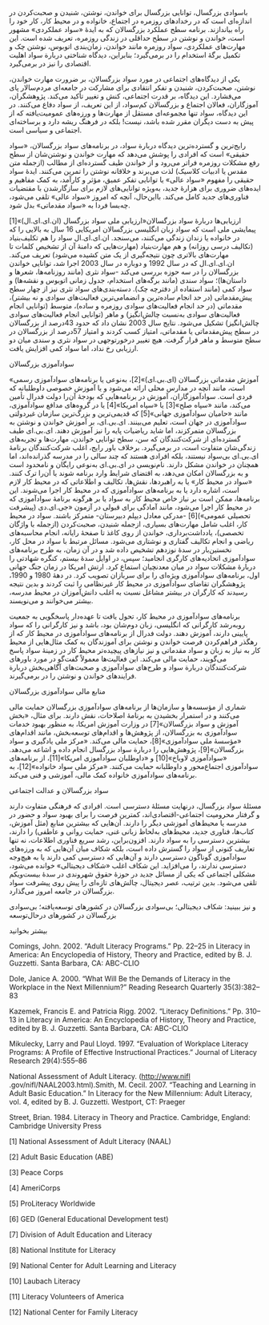   باسوادی بزرگسال، توانایی بزرگسال برای خواندن، نوشتن، شنیدن و صحبت‌کردن در اندازه‌ای است که در رخدادهای روزمره در اجتماع، خانواده و در محیط کار، کار خود را راه بیاندازند. برنامه سطح عملکرد بزرگسالان که به ایدۀ «سواد عملکردی» مشهور است، خواندن و نوشتن در سطح حداقلی در زندگی روزمره، تعریف شده است. این مهارت‌های عملکردی، سواد روزمره مانند خواندن، زمان‌بندی اتوبوس، نوشتن چک و تکمیل برگۀ استخدام را در برمی‌گیرد؛ بنابراین، دیدگاه شناختی دربارة سواد اهلیت اقتصادی را نیز در برمی‌گیرد.

یکی از دیدگاه‌های اجتماعی در مورد سواد بزرگسالان، بر ضرورت مهارت خواندن، نوشتن، صحبت‌کردن، شنیدن و تفکر انتقادی برای مشارکت در جامعه‌ای مردم‌سالار پای می‌فشارد. این دیدگاه، بر قدرت اجتماعی، کنش و تغییر تأکید می‌کند. پژوهشگران، آموزگاران، فعالان اجتماع و بزرگسالان کم‌سواد، از این تعریف، از سواد دفاع می‌کنند. در این دیدگاه، سواد تنها مجموعه‌ای مستقل از مهارت‌ها و ورزه‌های عمومیت‌یافته که از پیش به دست دیگران مقرر شده باشد، نیست! بلکه در فرهنگ ریشه دارد و برساخته‌ای اجتماعی و سیاسی است.

رایج‌ترین و گسترده‌ترین دیدگاه دربارة سواد، در برنامه‌های سواد بزرگسالان، «سواد حقیقی» است که افرادی را پوشش می‌دهد که مهارت خواندن و نوشتن‌شان از سطح رفع مشکلات روزمره فراتر می‌رود و از خواندن طیف گسترده‌ای از مطالب (ازجمله متن مقدس یا ادبیات کلاسیک) لذت می‌برند و خلاقانه نوشتن را تمرین می‌کنند. ایدۀ سواد حقیقی را مفهوم «سواد عالی» یا توانایی تفکر عمیق، مؤثر و کارآمد، به کمک مفاهیم و ایده‌های ضروری برای هزارۀ جدید، به‌ویژه توانایی‌های لازم برای سازگارشدن با مقتضیات فناوری‌های جدید کامل می‌کند. بااین‌حال، آنچه که امروز «سواد عالی» تلقی می‌شود، چه‌بسا فردا به «سواد مقدماتی» بدل شود.

ارزیابی‌ها دربارۀ سواد بزرگسالان«ارزیابی ملی سواد بزرگسال (ان.ای.ای.ال)»[1] پیمایشی ملی است که سواد زبان انگلیسی بزرگسالان امریکایی 16 سال به بالایی را که در خانواده یا زندان زندگی می‌کنند، می‌سنجد. ان.ای.ای.ال سواد را هم تکلیف‌بنیاد (تکالیف درسی روزانه) و هم مهارت‌بنیاد (مهارت‌هایی که دامنۀ آن از تشخیص کلمات تا مهارت‌های بالاتری چون نتیجه‌گیری از یک متن کشیده می‌شود) تعریف می‌کند. ان.ای.ای.ال که در سال 1992 و دوباره در سال 2003 اجرا شد، توانایی خواندن بزرگسالان را در سه حوزه بررسی می‌کند -سواد نثری (مانند روزنامه‌ها، شعرها و داستان‌ها)؛ سواد سندی (مانند برگه‌های استخدام، جدول زمانی اتوبوس و نقشه‌ها) و سواد کمی (مانند استفاده از دفترچه چک). دسته‌بندی‌های سواد نثری نیز از چهار سطح پیش‌مقدماتی (در حد انجام ساده‌ترین و انضمامی‌ترین فعالیت‌های سوادی و نه بیشتر)، مقدماتی (در حد انجام فعالیت‌های سوادی روزمره و ساده)، متوسط (توانایی انجام فعالیت‌های سوادی به‌نسبت چالش‌انگیز) و ماهر (توانایی انجام فعالیت‌های سوادی چالش‌انگیز) تشکیل می‌شود. نتایج سال 2003 نشان داد که حدود 43درصد از بزرگسالان در سطح پیش‌مقدماتی یا مقدماتی، امتیاز کسب کردند و امتیاز 57درصد از بزرگسالان در سطح متوسط و ماهر قرار گرفت. هیچ تغییر درخورتوجهی در سواد نثری و سندی میان دو ارزیابی رخ نداد، اما سواد کمی افزایش یافت.

سوادآموزی بزرگسالان

 «آموزش مقدماتی بزرگسالان (ای.بی.ای)»[2]، به‌نوعی یا برنامه‌های سوادآموزی رسمی است، مانند آنچه در مدارس محلی ارائه می‌شود و یا آموزش خصوصی داوطلبانه که فردی است. سوادآموزگاران، آموزش در برنامه‌هایی که بودجۀ آن‌را دولت فدرال تأمین می‌کند، مانند «سپاه صلح»[3] یا «سپاه امریکا»[4] یا در گروه‌های مدافع سوادآموزی، مانند «حامیان سوادآموزی جهانی»[5] که قدیمی‌ترین و بزرگ‌ترین سازمان غیردولتی سوادآموزی در جهان است، تعلیم می‌بینند. ای.بی.ای، بر آموزش خواندن و نوشتن به بزرگسالان متمرکزند، اما شاید ریاضیات پایه را نیز آموزش دهند. ای.بی.ای طیف گسترده‌ای از شرکت‌کنندگان که سن، سطح توانایی خواندن، مهارت‌ها و تجربه‌های زندگی‌شان متفاوت است، در برمی‌گیرد. برخلاف باور رایج، اغلب شرکت‌کنندگان برنامۀ ای.بی.ای بی‌سواد نیستند، بلکه افرادی هستند که چند سالی را در مدرسه گذرانده‌اند، اما همچنان در خواندن مشکل دارند. نام‌نویسی در ای.بی.ای به‌نوعی رایگان و نامحدود است و به بزرگسالان امکان می‌دهد، به اقتضای شرایط وارد برنامه شوند یا آن‌را ترک کنند. «سواد در محیط کار» یا به راهبردها، نقش‌ها، تکالیف و اطلاعاتی که در محیط کار لازم است، اشاره دارد یا به برنامه‌های سوادآموزی که در محیط کار اجرا می‌شوند. این برنامه‌ها، ممکن است بر نیاز خاص محیط کار به سواد یا بر هرگونه برنامۀ سوادآموزی که در محیط کار اجرا می‌شود، مانند آمادگی برای قبولی در آزمون «جی.ای.دی (پیشرفت تحصیلی عمومی»)[6] -مدرکی معادل دیپلم دبیرستان- متمرکز باشند. سواد در محیط کار، اغلب شامل مهارت‌های بسیاری، ازجمله شنیدن، صحبت‌کردن (ازجمله با واژگان تخصصی)، یادداشت‌برداری، خواندن از روی کاغذ تا صفحۀ رایانه، انجام محاسبه‌های ریاضی و انجام تکالیف گفتاری و نوشتاری می‌شود. مسائل مرتبط با سواد در محل کار، نخستین‌بار در سدۀ نوزدهم تشخیص داده شد و در آن زمان، به طرح برنامه‌های سوادآموزی اتحادیه‌های کارگری انجامید؛ سپس، در اوایل سدۀ بیستم، کنگره شهادتی را دربارۀ مشکلات سواد در میان معدنچیان استماع کرد. ارتش امریکا در زمان جنگ جهانی اول، برنامه‌های سوادآموزی ویژه‌ای را برای سربازان تصویب کرد. در دهۀ 1980 و 1990، پژوهشگران تقاضای سوادآموزی در محیط کار غیرنظامی را ثبت کردند و بدین نتیجه رسیدند که کارگران در بیشتر مشاغل نسبت به اغلب دانش‌آموزان در محیط مدرسه، بیشتر می‌خوانند و می‌نویسند.

برنامه‌های سوادآموزی در محیط کار، تحول یافت تا عهده‌دار پاسخگویی به جمعیت روبه‌رشد کارگرانی که انگلیسی، زبان دوم‌شان بود، باشد و نیز کارگرانی را که سواد پایینی دارند، آموزش دهند. دولت فدرال از برنامه‌های سوادآموزی در محیط کار که از رهگذر فراهم‌کردن فرصت خواندن و نوشتن برای آموزندگان به کمک مثال‌هایی از محیط کار به نیاز به زبان و سواد مقدماتی و نیز نیازهای پیچیده‌تر محیط کار در زمینۀ سواد پاسخ می‌گویند، حمایت مالی می‌کند. این فعالیت‌ها معمولاً گفت‌گو در مورد باورهای شرکت‌کنندگان دربارة سواد و طرح‌های سوادآموزی و صحبت‌های آگاهی‌بخش دربارة فرایندهای خواندن و نوشتن را در برمی‌گیرند.

منابع مالی سوادآموزی بزرگسالان

 شماری از مؤسسه‌ها و سازمان‌ها از برنامه‌های سوادآموزی بزرگسالان حمایت مالی می‌کنند و در استمرار بخشیدن به برنامۀ اصلاحات، نقش دارند. برای مثال، «بخش آموزش و سواد بزرگسالان»[7] در وزارت آموزش امریکا، به منظور بهبود خدمات سوادآموزی به بزرگسالان، از پژوهش‌ها و اقدام‌های توسعه‌بخش، مانند اقدام‌های «مؤسسۀ ملی سوادآموزی»[8]، حمایت مالی می‌کند. «مرکز ملی یادگیری و سواد بزرگسالان»[9]، پژوهش‌هایی را دربارة سواد بزرگسال انجام داده و اشاعه می‌دهد. «سوادآموزی لاوباخ»[10] و «داوطلبان سوادآموزی امریکا»[11]، از برنامه‌های سوادآموزی اجتماع‌محور و داوطلبانه حمایت می‌کنند. «مرکز ملی سواد خانواده»[12]، به برنامه‌های سوادآموزی خانواده کمک مالی، آموزشی و فنی می‌کند.

 سواد بزرگسالان و عدالت اجتماعی

مسئلۀ سواد بزرگسال، درنهایت مسئلۀ دسترسی است. افرادی که فرهنگی متفاوت دارند و گرفتار محرومیت اجتماعی-اقتصادی‌اند، کمترین فرصت را برای بهبود سواد و حضور در مدرسه یا محیط‌های آموزشی دیگر را دارند. آن‌هایی که بیشترین منابع (مثل آموزش، کتاب‌ها، فناوری جدید، محیط‌های به‌لحاظ زبانی غنی، حمایت روانی و عاطفی) را دارند، بیشترین دسترسی را به سواد دارند. افزون‌براین، رشد سریع فناوری اطلاعات، نه تنها تعاریف کنونی از سواد را گسترش داده است، بلکه شکاف میان آن‌هایی که به ورزه‌های سوادآموزی گوناگون دسترسی دارند و آن‌هایی که دسترسی کمی دارند یا به هیچ‌وجه دسترسی ندارند، را می‌افزاید. این شکاف اغلب «شکاف دیجیتالی» خوانده می‌شود، مشکلی اجتماعی که یکی از مسائل جدید در حوزۀ حقوق شهروندی در سدۀ بیست‌ویکم تلقی می‌شود. بدین ترتیب، عصر دیجیتال، چالش‌های تازه‌ای را پیش روی پیشرفت سواد بزرگسالان در جامعه امروز می‌گذارد.

و نیز ببینید: شکاف دیجیتالی؛ بی‌سوادی بزرگسالان در کشورهای توسعه‌یافته؛ بی‌سوادی بزرگسالان در کشورهای درحال‌توسعه

بیشتر بخوانید

Comings, John. 2002. “Adult Literacy Programs.” Pp. 22–25 in Literacy in America: An Encyclopedia of History, Theory and Practice, edited by B. J. Guzzetti. Santa Barbara, CA: ABC-CLIO

Dole, Janice A. 2000. “What Will Be the Demands of Literacy in the Workplace in the Next Millennium?” Reading Research Quarterly 35(3):382–83

Kazemek, Francis E. and Patricia Rigg. 2002. “Literacy Definitions.” Pp. 310–13 in Literacy in America: An Encyclopedia of History, Theory and Practice, edited by B. J. Guzzetti. Santa Barbara, CA: ABC-CLIO

Mikulecky, Larry and Paul Lloyd. 1997. “Evaluation of Workplace Literacy Programs: A Profile of Effective Instructional Practices.” Journal of Literacy Research 29(4):555–86

 National Assessment of Adult Literacy. (http://www.nifl .gov/nifl/NAAL2003.html).Smith, M. Cecil. 2007. “Teaching and Learning in Adult Basic Education.” In Literacy for the New Millennium: Adult Literacy, vol. 4, edited by B. J. Guzzetti. Westport, CT: Praeger

Street, Brian. 1984. Literacy in Theory and Practice. Cambridge, England: Cambridge University Press

[1] National Assessment of Adult Literacy (NAAL) 

[2] Adult Basic Education (ABE)

 [3] Peace Corps

 [4] AmeriCorps

 [5] ProLiteracy Worldwide

 [6] GED (General Educational Development test)

 [7] Division of Adult Education and Literacy

 [8] National Institute for Literacy

 [9] National Center for Adult Learning and Literacy

 [10] Laubach Literacy

[11] Literacy Volunteers of America

[12] National Center for Family Literacy

 

 

 

 